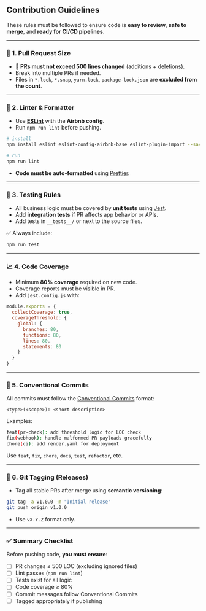 ## Contribution Guidelines

These rules must be followed to ensure code is **easy to review**, **safe to merge**, and **ready for CI/CD pipelines**.

---

### 📏 1. Pull Request Size

* **🚫 PRs must not exceed 500 lines changed** (additions + deletions).
* Break into multiple PRs if needed.
* Files in `*.lock`, `*.snap`, `yarn.lock`, `package-lock.json` are **excluded from the count**.

---

### 🎯 2. Linter & Formatter

* Use **[ESLint](https://eslint.org/)** with the **Airbnb config**.
* Run `npm run lint` before pushing.

```bash
# install
npm install eslint eslint-config-airbnb-base eslint-plugin-import --save-dev

# run
npm run lint
```

* **Code must be auto-formatted** using [Prettier](https://prettier.io/).

---

### 🧪 3. Testing Rules

* All business logic must be covered by **unit tests** using [Jest](https://jestjs.io/).
* Add **integration tests** if PR affects app behavior or APIs.
* Add tests in `__tests__/` or next to the source files.

✅ Always include:

```bash
npm run test
```

---

### 📈 4. Code Coverage

* Minimum **80% coverage** required on new code.
* Coverage reports must be visible in PR.
* Add `jest.config.js` with:

```js
module.exports = {
  collectCoverage: true,
  coverageThreshold: {
    global: {
      branches: 80,
      functions: 80,
      lines: 80,
      statements: 80
    }
  }
}
```

---

### 📝 5. Conventional Commits

All commits must follow the [Conventional Commits](https://www.conventionalcommits.org/) format:

```
<type>(<scope>): <short description>
```

Examples:

```bash
feat(pr-check): add threshold logic for LOC check
fix(webhook): handle malformed PR payloads gracefully
chore(ci): add render.yaml for deployment
```

Use `feat`, `fix`, `chore`, `docs`, `test`, `refactor`, etc.

---

### 🔖 6. Git Tagging (Releases)

* Tag all stable PRs after merge using **semantic versioning**:

```bash
git tag -a v1.0.0 -m "Initial release"
git push origin v1.0.0
```

* Use `vX.Y.Z` format only.

---

### ✅ Summary Checklist

Before pushing code, **you must ensure**:

* [ ] PR changes ≤ 500 LOC (excluding ignored files)
* [ ] Lint passes (`npm run lint`)
* [ ] Tests exist for all logic
* [ ] Code coverage ≥ 80%
* [ ] Commit messages follow Conventional Commits
* [ ] Tagged appropriately if publishing
